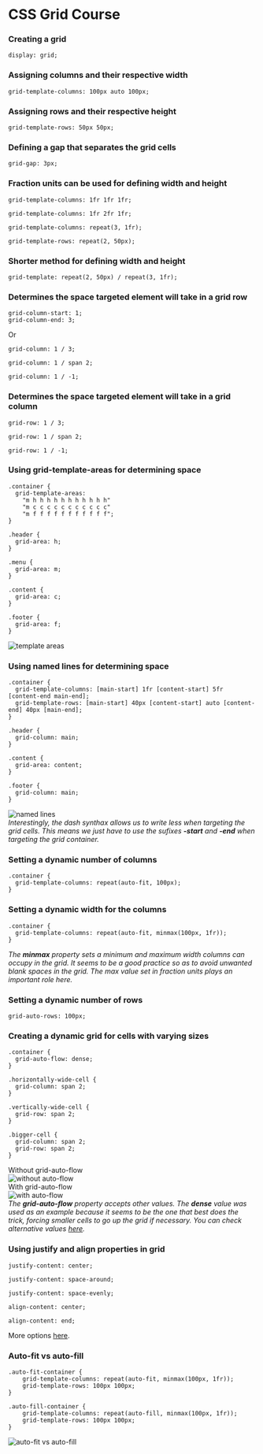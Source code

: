 # CSS Grid Course
### Creating a grid
```
display: grid;
```
### Assigning columns and their respective width
```
grid-template-columns: 100px auto 100px;
```
### Assigning rows and their respective height
```
grid-template-rows: 50px 50px;
```
### Defining a gap that separates the grid cells
```
grid-gap: 3px;
```
### Fraction units can be used for defining width and height
```
grid-template-columns: 1fr 1fr 1fr;
```
```
grid-template-columns: 1fr 2fr 1fr;
```
```
grid-template-columns: repeat(3, 1fr);
```
```
grid-template-rows: repeat(2, 50px);
```
### Shorter method for defining width and height
```
grid-template: repeat(2, 50px) / repeat(3, 1fr);
```
### Determines the space targeted element will take in a grid row
```
grid-column-start: 1;
grid-column-end: 3;
```
Or
```
grid-column: 1 / 3;
```
```
grid-column: 1 / span 2;
```
```
grid-column: 1 / -1;
```
### Determines the space targeted element will take in a grid column
```
grid-row: 1 / 3;
```
```
grid-row: 1 / span 2;
```
```
grid-row: 1 / -1;
```
### Using grid-template-areas for determining space
```
.container {
  grid-template-areas:
    "m h h h h h h h h h h h"
    "m c c c c c c c c c c c"
    "m f f f f f f f f f f f";
}

.header {
  grid-area: h;
}

.menu {
  grid-area: m;
}

.content {
  grid-area: c;
}

.footer {
  grid-area: f;
}
```
![template areas](/assets/TemplateAreas.JPG)
### Using named lines for determining space
```
.container {
  grid-template-columns: [main-start] 1fr [content-start] 5fr [content-end main-end];
  grid-template-rows: [main-start] 40px [content-start] auto [content-end] 40px [main-end]; 
}

.header {
  grid-column: main;
}

.content {
  grid-area: content;
}

.footer {
  grid-column: main;
}
```
![named lines](/assets/NamedLines.JPG)<br />
*Interestingly, the dash synthax allows us to write less when targeting the grid cells. This means we just have to use the sufixes __-start__ and __-end__ when targeting the grid container.*
### Setting a dynamic number of columns
```
.container {
  grid-template-columns: repeat(auto-fit, 100px);
}
```
### Setting a dynamic width for the columns
```
.container {
  grid-template-columns: repeat(auto-fit, minmax(100px, 1fr));
}
```
*The __minmax__ property sets a minimum and maximum width columns can occupy in the grid. It seems to be a good practice so as to avoid unwanted blank spaces in the grid. The max value set in fraction units plays an important role here.*
### Setting a dynamic number of rows
```
grid-auto-rows: 100px;
```
### Creating a dynamic grid for cells with varying sizes
```
.container {
  grid-auto-flow: dense;
}

.horizontally-wide-cell {
  grid-column: span 2;
}

.vertically-wide-cell {
  grid-row: span 2;
}

.bigger-cell {
  grid-column: span 2;
  grid-row: span 2;
}
```
Without grid-auto-flow<br />
![without auto-flow](assets/WithoutAutoFlow.JPG)<br />
With grid-auto-flow<br />
![with auto-flow](assets/WithAutoFlow.JPG)<br />
*The __grid-auto-flow__ property accepts other values. The __dense__ value was used as an example because it seems to be the one that best does the trick, forcing smaller cells to go up the grid if necessary. You can check alternative values [here](https://developer.mozilla.org/en-US/docs/Web/CSS/grid-auto-flow).*
### Using justify and align properties in grid
```
justify-content: center;
```
```
justify-content: space-around;
```
```
justify-content: space-evenly;
```
```
align-content: center;
```
```
align-content: end;
```
More options [here](https://developer.mozilla.org/en-US/docs/Web/CSS/justify-content).
### Auto-fit vs auto-fill
```
.auto-fit-container {
    grid-template-columns: repeat(auto-fit, minmax(100px, 1fr));
    grid-template-rows: 100px 100px;
}

.auto-fill-container {
    grid-template-columns: repeat(auto-fill, minmax(100px, 1fr));
    grid-template-rows: 100px 100px;
}
```
![auto-fit vs auto-fill](/assets/autofitvsautofill.jpg)
